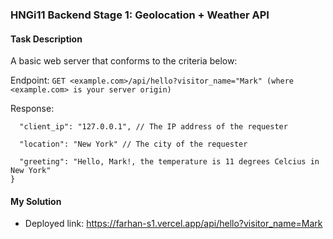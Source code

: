 ### HNGi11 Backend Stage 1: Geolocation + Weather API

#### Task Description
A basic web server that conforms to the criteria below:

Endpoint: `GET <example.com>/api/hello?visitor_name="Mark" (where <example.com> is your server origin)`

Response:
```{
  "client_ip": "127.0.0.1", // The IP address of the requester

  "location": "New York" // The city of the requester

  "greeting": "Hello, Mark!, the temperature is 11 degrees Celcius in New York"
}
```

#### My Solution
- Deployed link: https://farhan-s1.vercel.app/api/hello?visitor_name=Mark
